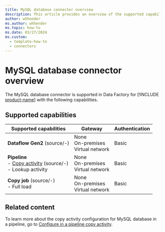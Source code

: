 ```yaml
---
title: MySQL database connector overview
description: This article provides an overview of the supported capabilities of the MySQL database connector.
author: whhender
ms.author: whhender
ms.topic: how-to
ms.date: 03/27/2024
ms.custom:
  - template-how-to
  - connectors
---
```


# MySQL database connector overview

The MySQL database connector is supported in Data Factory for [!INCLUDE [product-name](../includes/product-name.md)] with the following capabilities.

## Supported capabilities

| Supported capabilities| Gateway | Authentication|
|---------| --------| --------|
| **Dataflow Gen2** (source/-)|None<br> On-premises<br> Virtual network |Basic |
| **Pipeline**<br>- [Copy activity](connector-mysql-database-copy-activity.md) (source/-) <br>- Lookup activity    |None<br> On-premises<br> Virtual network |Basic |
| **Copy job** (source/-) <br>- Full load |None<br> On-premises<br> Virtual network |Basic |

## Related content

To learn more about the copy activity configuration for MySQL database in a pipeline, go to [Configure in a pipeline copy activity](connector-mysql-database-copy-activity.md).
